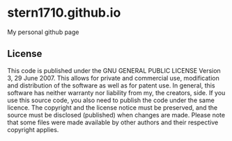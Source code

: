 # stern1710.github.io #

My personal github page

## License ##

This code is published under the GNU GENERAL PUBLIC LICENSE Version 3, 29 June 2007. This allows for private and commercial use, modification and distribution of the software as well as for patent use. In general, this software has neither warranty nor liability from my, the creators, side. If you use this source code, you also need to publish the code under the same licence. The copyright and the license notice must be preserved, and the source must be disclosed (published) when changes are made. Please note that some files were made available by other authors and their respective copyright applies.